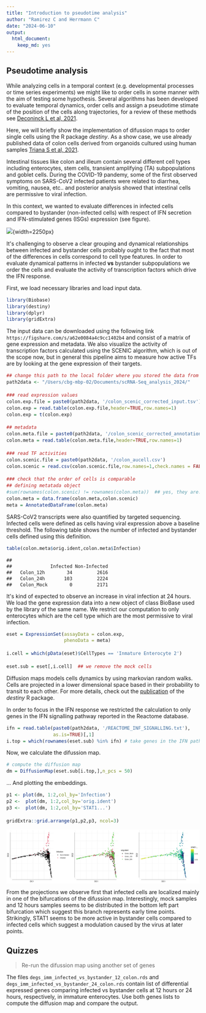 ```yaml
---
title: "Introduction to pseudotime analysis"
author: "Ramirez C and Herrmann C"
date: "2024-06-10"
output:
  html_document:
    keep_md: yes
---
```




## Pseudotime analysis

While analyzing cells in a temporal context (e.g. developmental processes or time series experiments) we might like
to order cells in some manner with the aim of testing some hypothesis. Several algorithms has been developed to 
evaluate temporal dynamics, order cells and assign a pseudotime stimate of the position of the cells along
trajectories, for a review of these methods see [Deconinck L et al, 2021](https://www.sciencedirect.com/science/article/pii/S2452310021000299).

Here, we will briefly show the implementation of difussion maps to order single cells using the R package *destiny*.
As a show case, we use already published data of colon cells derived from organoids cultured using human samples 
[Triana S et al, 2021](https://pubmed.ncbi.nlm.nih.gov/33904651/). 

Intestinal tissues like colon and illeum contain several different cell types including enterocytes, stem cells,
transient amplifying (TA) subpopulations and goblet cells. During the COVID-19 pandemy, some of the first observed 
symptoms on SARS-CoV2 infected patients were related to diarrhea, vomiting, nausea, etc.. and posterior 
analysis showed that intestinal cells are permissive to viral infection. 

In this context, we wanted to evaluate differences in infected cells compared to bystander 
(non-infected cells) with respect of IFN secretion and IFN-stimulated genes (ISGs) expression (see figure). 

![](/Users/cbg-mbp-02/Documents/scripts/caramirezal.github.io/bookdown-minimal/figures/triana_et_al_intestinal_organoids.jpeg){width=2250px}


It's challenging to observe a clear grouping and dynamical relationships between infected and 
bystander cells probably ought to the fact that most of the differences in cells correspond to cell type features. 
In order to evaluate dynamical patterns in infected **vs** bystander subpopulations we order the cells and evaluate 
the activity of transcription factors which drive the IFN response.


First, we load necessary libraries and load input data. 



``` r
library(Biobase)
library(destiny)
library(dplyr)
library(gridExtra)
```


The input data can be downloaded using the following
link `https://figshare.com/s/a62e0084a4c9cc1402b4` and consist of a matrix of gene expression and metadata. We also visualize the activity of 
transcription factors calculated using the SCENIC algorithm, which is out of the scope now, but
in general this pipeline aims to measure how active TFs are by looking at the gene expression
of their targets.



``` r
## change this path to the local folder where you stored the data from figshare
path2data <- "/Users/cbg-mbp-02/Documents/scRNA-Seq_analysis_2024/"

### read expression values
colon.exp.file = paste0(path2data, '/colon_scenic_corrected_input.tsv')
colon.exp = read.table(colon.exp.file,header=TRUE,row.names=1)
colon.exp = t(colon.exp)

## metadata
colon.meta.file = paste0(path2data, '/colon_scenic_corrected_annotations.tsv')
colon.meta = read.table(colon.meta.file,header=TRUE,row.names=1)

### read TF activities
colon.scenic.file = paste0(path2data, '/colon_aucell.csv')
colon.scenic = read.csv(colon.scenic.file,row.names=1,check.names = FALSE)

### check that the order of cells is comparable
## defining metatada object
#sum(rownames(colon.scenic) != rownames(colon.meta))  ## yes, they are!
colon.meta = data.frame(colon.meta,colon.scenic)
meta = AnnotatedDataFrame(colon.meta)
```

SARS-CoV2 transcripts were also quantified by targeted sequencing. Infected cells were defined as cells having viral expression
above a baseline threshold. The following table shows the number of infected and bystander cells defined using this
definition.



``` r
table(colon.meta$orig.ident,colon.meta$Infection)
```

```
##             
##              Infected Non-Infected
##   Colon_12h        34         2616
##   Colon_24h       103         2224
##   Colon_Mock        0         2171
```

It's kind of expected to observe an increase in viral infection at 24 hours. We load the gene expression data into a new object
of class BioBase used by the library of the same name. We restrict our computation to only enterocytes which
are the cell type which are the most permissive to viral infection.



``` r
eset = ExpressionSet(assayData = colon.exp,
                     phenoData = meta)

i.cell = which(pData(eset)$CellTypes == 'Inmature Enterocyte 2')

eset.sub = eset[,i.cell]  ## we remove the mock cells
```

Diffusion maps models cells dynamics by using markovian random walks. Cells are projected in a lower dimensional
space based in their probability to transit to each other. For more details, check out the [publication](https://academic.oup.com/bioinformatics/article/32/8/1241/1744143) 
of the *destiny* R package.

In order to focus in the IFN response we restricted the calculation to only genes in the IFN signalling 
pathway reported in the Reactome database.



``` r
ifn = read.table(paste0(path2data, '/REACTOME_INF_SIGNALLING.txt'),
                 as.is=TRUE)[,1]
i.top = which(rownames(eset.sub) %in% ifn) # take genes in the IFN pathway
```

Now, we calculate the difussion map.


``` r
# compute the diffusion map
dm = DiffusionMap(eset.sub[i.top,],n_pcs = 50)
```

... And plotting the embeddings.



``` r
p1 <- plot(dm, 1:2,col_by='Infection') 
p2 <-  plot(dm, 1:2,col_by='orig.ident') 
p3 <-  plot(dm, 1:2,col_by='STAT1...')

gridExtra::grid.arrange(p1,p2,p3, ncol=3)
```

<img src="08-Intro_to_pseudotime_analysis_files/figure-html/plots-1.png" style="display: block; margin: auto;" />


From the projections we observe first that infected cells are localized mainly in one of the bifurcations of the 
difussion map. Interestingly, mock samples and 12 hours samples seems to be distributed in the bottom left part
bifurcation which suggest this branch represents early time points. Strikingly, STAT1 seems to be more active in bystander
cells compared to infected cells which suggest a modulation caused by the virus at later points.



## Quizzes

> Re-run the difussion map using another set of genes 

The files  `degs_imm_infected_vs_bystander_12_colon.rds` and `degs_imm_infected_vs_bystander_24_colon.rds` contain
list of differential expressed genes comparing infected vs bystander cells at 12 hours or 24 hours, respectively,
in immature enterocytes. Use both genes lists to compute the diffusion map and compare the output.


